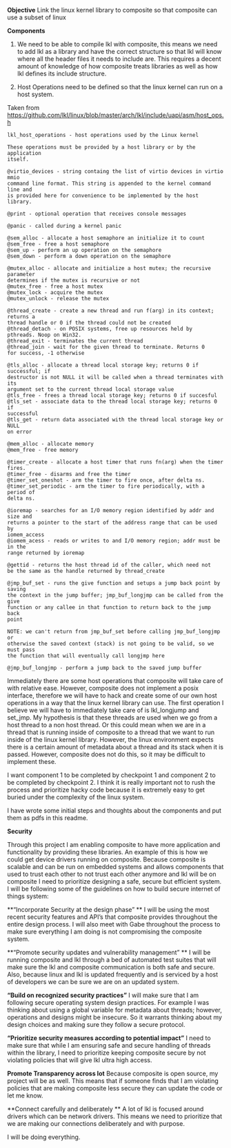 **Objective**
Link the linux kernel library to composite so that composite can use a subset of linux

**Components**
1. We need to be able to compile lkl with composite, this means we need to add lkl as a library and have the correct structure so that lkl will know where all the header files it needs to include are. This requires a decent amount of knowledge of how composite treats libraries as well as how lkl defines its include structure.

2. Host Operations need to be defined so that the linux kernel can run on a host system. 

Taken from https://github.com/lkl/linux/blob/master/arch/lkl/include/uapi/asm/host_ops.h
   ```
   lkl_host_operations - host operations used by the Linux kernel

   These operations must be provided by a host library or by the application
   itself.
  
   @virtio_devices - string containg the list of virtio devices in virtio mmio
   command line format. This string is appended to the kernel command line and
   is provided here for convenience to be implemented by the host library.
  
   @print - optional operation that receives console messages
  
   @panic - called during a kernel panic
  
   @sem_alloc - allocate a host semaphore an initialize it to count
   @sem_free - free a host semaphore
   @sem_up - perform an up operation on the semaphore
   @sem_down - perform a down operation on the semaphore
  
   @mutex_alloc - allocate and initialize a host mutex; the recursive parameter
   determines if the mutex is recursive or not
   @mutex_free - free a host mutex
   @mutex_lock - acquire the mutex
   @mutex_unlock - release the mutex
  
   @thread_create - create a new thread and run f(arg) in its context; returns a
   thread handle or 0 if the thread could not be created
   @thread_detach - on POSIX systems, free up resources held by
   pthreads. Noop on Win32.
   @thread_exit - terminates the current thread
   @thread_join - wait for the given thread to terminate. Returns 0
   for success, -1 otherwise
  
   @tls_alloc - allocate a thread local storage key; returns 0 if successful; if
   destructor is not NULL it will be called when a thread terminates with its
   argument set to the current thread local storage value
   @tls_free - frees a thread local storage key; returns 0 if succesful
   @tls_set - associate data to the thread local storage key; returns 0 if
   successful
   @tls_get - return data associated with the thread local storage key or NULL
   on error
  
   @mem_alloc - allocate memory
   @mem_free - free memory
  
   @timer_create - allocate a host timer that runs fn(arg) when the timer
   fires.
   @timer_free - disarms and free the timer
   @timer_set_oneshot - arm the timer to fire once, after delta ns.
   @timer_set_periodic - arm the timer to fire periodically, with a period of
   delta ns.
  
   @ioremap - searches for an I/O memory region identified by addr and size and
   returns a pointer to the start of the address range that can be used by
   iomem_access
   @iomem_acess - reads or writes to and I/O memory region; addr must be in the
   range returned by ioremap
  
   @gettid - returns the host thread id of the caller, which need not
   be the same as the handle returned by thread_create
  
   @jmp_buf_set - runs the give function and setups a jump back point by saving
   the context in the jump buffer; jmp_buf_longjmp can be called from the give
   function or any callee in that function to return back to the jump back
   point
  
   NOTE: we can't return from jmp_buf_set before calling jmp_buf_longjmp or
   otherwise the saved context (stack) is not going to be valid, so we must pass
   the function that will eventually call longjmp here
  
   @jmp_buf_longjmp - perform a jump back to the saved jump buffer
  ```

Immediately there are some host operations that composite will take care of with relative ease. 
However, composite does not implement a posix interface, therefore we will have to hack and create some of our own host operations in a way that the linux kernel library can use. The first operation I believe we will have to immediately take care of is lkl_longjump and set_jmp. My hypothesis is that these threads are used when we go from a host thread to a non host thread. Or this could mean when we are in a thread that is running inside of composite to a thread that we want to run inside of the linux kernel library. However, the linux environment expects there is a certain amount of metadata about a thread and its stack when it is passed. However, composite does not do this, so it may be difficult to implement these. 

I want component 1 to be completed by checkpoint 1 and component 2 to be completed by checkpoint 2. I think it is really important not to rush the process and prioritize hacky code because it is extremely easy to get buried under the complexity of the linux system. 

I have wrote some initial steps and thoughts about the components and put them as pdfs in this readme.

**Security**

Through this project I am enabling composite to have more application and functionality by providing these libraries. An example of this is how we could get device drivers running on composite. Because composite is scalable and can be run on embedded systems and allows components that used to trust each other to not trust each other anymore and  lkl will be on composite I need to prioritize designing a safe, secure but efficient system. I will be following some of the guidelines on how to build secure internet of things system:

**“Incorporate Security at the design phase” **
I will be using the most recent security features and API’s that composite provides throughout the entire design process. I will also meet with Gabe throughout the process to make sure everything I am doing is not compromising the composite system.

**“Promote security updates and vulnerability management” **
I will be running composite and lkl through a bed of automated test suites that will make sure the lkl and composite communication is both safe and secure. Also, because linux and lkl is updated frequently and is serviced by a host of developers we can be sure we are on an updated system.

**“Build on recognized security practices”**
I will make sure that I am following secure operating system design practices. For example I was thinking about using a global variable for metadata about threads; however, operations and designs might be insecure. So it warrants thinking about my design choices and making sure they follow a secure protocol. 


**“Prioritize security measures according to potential impact”**
I need to make sure that while I am ensuring safe and secure handling of threads within the library, I need to prioritize keeping composite secure by not violating policies that will give lkl ultra high access. 

**Promote Transparency across Iot**
Because composite is open source, my project will be as well. This means that if someone finds that I am violating policies that are making composite less secure they can update the code or let me know. 

**Connect carefully and deliberately **
A lot of lkl is focused around drivers which can be network drivers. This means we need to prioritize that we are making our connections deliberately and with purpose.

I will be doing everything. 
